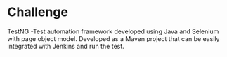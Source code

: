 # Challenge

TestNG -Test automation framework developed using Java and Selenium with page object model.
Developed as a Maven project that can be easily integrated with Jenkins and run the test. 
